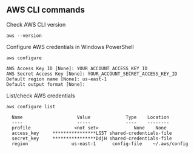 ## AWS CLI commands

Check AWS CLI version

    aws --version

Configure AWS credentials in Windows PowerShell

    aws configure

    AWS Access Key ID [None]: YOUR_ACCOUNT_ACCESS_KEY_ID
    AWS Secret Access Key [None]: YOUR_ACCOUNT_SECRET_ACCESS_KEY_ID
    Default region name [None]: us-east-1
    Default output format [None]:

List/check AWS credentials

    aws configure list

      Name                    Value             Type    Location
      ----                    -----             ----    --------
      profile                <not set>             None    None
      access_key     ****************LS5T shared-credentials-file
      secret_key     ****************DdjH shared-credentials-file
      region                us-east-1      config-file    ~/.aws/config

